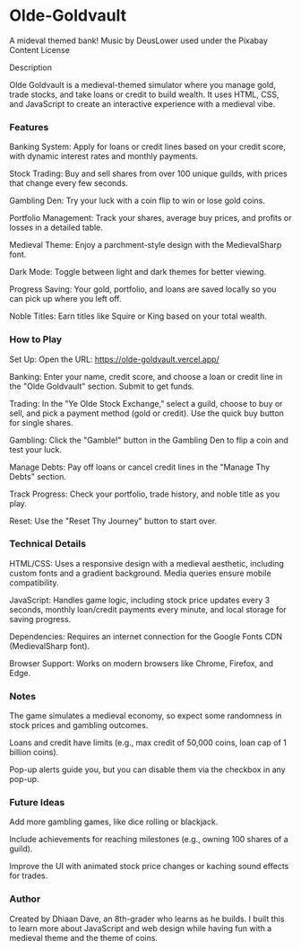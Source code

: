 # Olde-Goldvault
A mideval themed bank!
Music by DeusLower used under the Pixabay Content License

Description

Olde Goldvault is a medieval-themed simulator where you manage gold, trade stocks, and take loans or credit to build wealth. It uses HTML, CSS, and JavaScript to create an interactive experience with a medieval vibe.

### Features

Banking System: Apply for loans or credit lines based on your credit score, with dynamic interest rates and monthly payments.

Stock Trading: Buy and sell shares from over 100 unique guilds, with prices that change every few seconds.

Gambling Den: Try your luck with a coin flip to win or lose gold coins.

Portfolio Management: Track your shares, average buy prices, and profits or losses in a detailed table.

Medieval Theme: Enjoy a parchment-style design with the MedievalSharp font.

Dark Mode: Toggle between light and dark themes for better viewing.

Progress Saving: Your gold, portfolio, and loans are saved locally so you can pick up where you left off.

Noble Titles: Earn titles like Squire or King based on your total wealth.

### How to Play

Set Up: Open the URL: https://olde-goldvault.vercel.app/

Banking: Enter your name, credit score, and choose a loan or credit line in the "Olde Goldvault" section. Submit to get funds.

Trading: In the "Ye Olde Stock Exchange," select a guild, choose to buy or sell, and pick a payment method (gold or credit). Use the quick buy button for single shares.

Gambling: Click the "Gamble!" button in the Gambling Den to flip a coin and test your luck.

Manage Debts: Pay off loans or cancel credit lines in the "Manage Thy Debts" section.

Track Progress: Check your portfolio, trade history, and noble title as you play.

Reset: Use the "Reset Thy Journey" button to start over.

### Technical Details

HTML/CSS: Uses a responsive design with a medieval aesthetic, including custom fonts and a gradient background. Media queries ensure mobile compatibility.

JavaScript: Handles game logic, including stock price updates every 3 seconds, monthly loan/credit payments every minute, and local storage for saving progress.

Dependencies: Requires an internet connection for the Google Fonts CDN (MedievalSharp font).

Browser Support: Works on modern browsers like Chrome, Firefox, and Edge.

### Notes

The game simulates a medieval economy, so expect some randomness in stock prices and gambling outcomes.

Loans and credit have limits (e.g., max credit of 50,000 coins, loan cap of 1 billion coins).

Pop-up alerts guide you, but you can disable them via the checkbox in any pop-up.

### Future Ideas

Add more gambling games, like dice rolling or blackjack.

Include achievements for reaching milestones (e.g., owning 100 shares of a guild).

Improve the UI with animated stock price changes or kaching sound effects for trades.

### Author

Created by Dhiaan Dave, an 8th-grader who learns as he builds. I built this to learn more about JavaScript and web design while having fun with a medieval theme and the theme of coins.
